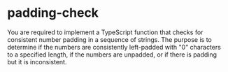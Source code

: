 # padding-check
You are required to implement a TypeScript function that checks for consistent number padding in a sequence of strings. The purpose is to determine if the numbers are consistently left-padded with "0" characters to a specified length, if the numbers are unpadded, or if there is padding but it is inconsistent.
